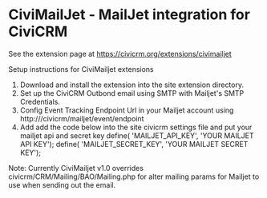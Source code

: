 CiviMailJet - MailJet integration for CiviCRM 
===============================


See the extension page at https://civicrm.org/extensions/civimailjet

Setup instructions for CiviMailjet extensions

1. Download and install the extension into the site extension directory.
2. Set up the CiviCRM Outbond email using SMTP  with  Mailjet's SMTP Credentials.
3. Config Event Tracking Endpoint Url in your Mailjet account using http://<sites>/civicrm/mailjet/event/endpoint
4. Add add the code below into the site civicrm settings file and put your mailjet api and secret key
define( 'MAILJET_API_KEY', 'YOUR MAILJET API KEY');
define( 'MAILJET_SECRET_KEY', 'YOUR MAILJET SECRET KEY');


Note: Currently CiviMailjet v1.0 overrides civicrm/CRM/Mailing/BAO/Mailing.php for alter mailing params for Mailjet to use when sending out the email.



